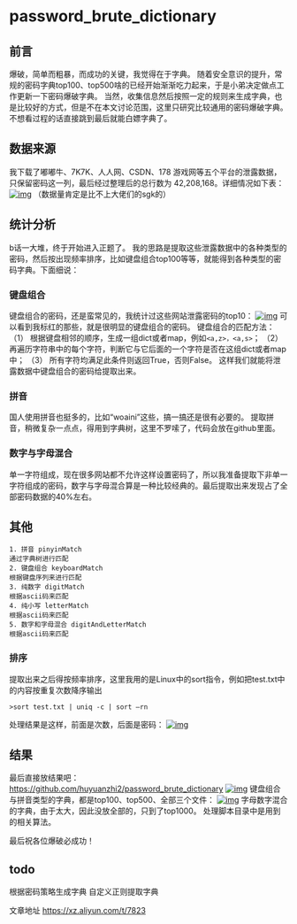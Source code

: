 # password_brute_dictionary
## 前言

爆破，简单而粗暴，而成功的关键，我觉得在于字典。
随着安全意识的提升，常规的密码字典top100、top500啥的已经开始渐渐吃力起来，于是小弟决定做点工作更新一下密码爆破字典。
当然，收集信息然后按照一定的规则来生成字典，也是比较好的方式，但是不在本文讨论范围，这里只研究比较通用的密码爆破字典。
不想看过程的话直接跳到最后就能白嫖字典了。

## 数据来源

我下载了嘟嘟牛、7K7K、人人网、CSDN、178 游戏网等五个平台的泄露数据，只保留密码这一列，最后经过整理后的总行数为 42,208,168。详细情况如下表：
[![img](https://i.loli.net/2020/05/25/wtlurMF5RTN6IJZ.png)](https://i.loli.net/2020/05/25/wtlurMF5RTN6IJZ.png)
（数据量肯定是比不上大佬们的sgk的）

## 统计分析

b话一大堆，终于开始进入正题了。
我的思路是提取这些泄露数据中的各种类型的密码，然后按出现频率排序，比如键盘组合top100等等，就能得到各种类型的密码字典。下面细说：

### 键盘组合

键盘组合的密码，还是蛮常见的，我统计过这些网站泄露密码的top10：
[![img](https://i.loli.net/2020/05/25/gyomT6xHN5dbVWK.png)](https://i.loli.net/2020/05/25/gyomT6xHN5dbVWK.png)
可以看到我标红的那些，就是很明显的键盘组合的密码。
键盘组合的匹配方法：
（1） 根据键盘相邻的顺序，生成一组dict或者map，例如`<a,z>，<a,s>`；
（2） 再遍历字符串中的每个字符，判断它与它后面的一个字符是否在这组dict或者map中；
（3） 所有字符均满足此条件则返回True，否则False。
这样我们就能将泄露数据中键盘组合的密码给提取出来。

### 拼音

国人使用拼音也挺多的，比如“woaini”这些，搞一搞还是很有必要的。
提取拼音，稍微复杂一点点，得用到字典树，这里不罗嗦了，代码会放在github里面。

### 数字与字母混合

单一字符组成，现在很多网站都不允许这样设置密码了，所以我准备提取下非单一字符组成的密码，数字与字母混合算是一种比较经典的。最后提取出来发现占了全部密码数据的40%左右。

## 其他



```
1. 拼音 pinyinMatch
通过字典树进行匹配
2. 键盘组合 keyboardMatch
根据键盘序列来进行匹配
3. 纯数字 digitMatch
根据ascii码来匹配
4. 纯小写 letterMatch
根据ascii码来匹配
5. 数字和字母混合 digitAndLetterMatch
根据ascii码来匹配
```



### 排序

提取出来之后得按频率排序，这里我用的是Linux中的sort指令，例如把test.txt中的内容按重复次数降序输出

```
>sort test.txt | uniq -c | sort –rn
```

处理结果是这样，前面是次数，后面是密码：
[![img](https://i.loli.net/2020/05/25/4lNCJQT6mZMKLjs.png)](https://i.loli.net/2020/05/25/4lNCJQT6mZMKLjs.png)

## 结果

最后直接放结果吧：
https://github.com/huyuanzhi2/password_brute_dictionary
[![img](https://i.loli.net/2020/05/25/lZBjv23UqnC4QTX.png)](https://i.loli.net/2020/05/25/lZBjv23UqnC4QTX.png)
键盘组合与拼音类型的字典，都是top100、top500、全部三个文件：
[![img](https://i.loli.net/2020/05/25/9jyXWue6GlmZdPI.png)](https://i.loli.net/2020/05/25/9jyXWue6GlmZdPI.png)
字母数字混合的字典，由于太大，因此没放全部的，只到了top1000。
处理脚本目录中是用到的相关算法。

最后祝各位爆破必成功！

## todo

根据密码策略生成字典
自定义正则提取字典


文章地址 https://xz.aliyun.com/t/7823